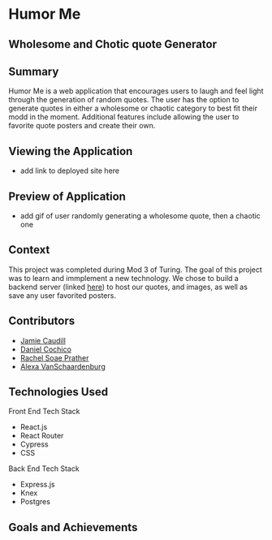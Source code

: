 # Humor Me
## Wholesome and Chotic quote Generator

## Summary
Humor Me is a web application that encourages users to laugh and feel light through the generation of random quotes. The user has the option to generate quotes in either a wholesome or chaotic category to best fit their modd in the moment. Additional features include allowing the user to favorite quote posters and create their own. 

## Viewing the Application
- add link to deployed site here

## Preview of Application
- add gif of user randomly generating a wholesome quote, then a chaotic one

## Context
This project was completed during Mod 3 of Turing. The goal of this project was to learn and immplement a new technology. We chose to build a backend server (linked [here](https://github.com/rachelsoae/stretch-be)) to host our quotes, and images, as well as save any user favorited posters. 

## Contributors
- [Jamie Caudill](https://github.com/JamieCaudill)
- [Daniel Cochico](https://github.com/dcochico)
- [Rachel Soae Prather](https://github.com/rachelsoae)
- [Alexa VanSchaardenburg](https://github.com/AlexaVanSchaardenburg)

## Technologies Used
Front End Tech Stack
- React.js
- React Router
- Cypress
- CSS

Back End Tech Stack
- Express.js
- Knex
- Postgres

## Goals and Achievements
